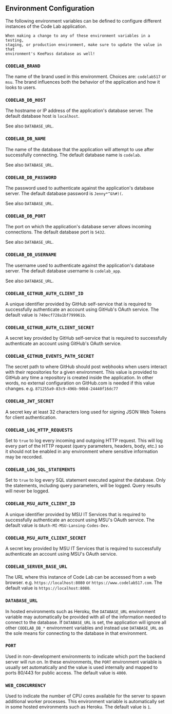 ## Environment Configuration

The following environment variables can be defined to configure different
instances of the Code Lab application.

~~~
When making a change to any of these environment variables in a testing,
staging, or production environment, make sure to update the value in that
environment's KeePass database as well!
~~~

### `CODELAB_BRAND`

The name of the brand used in this environment. Choices are: `codelab517` or
`msu`. The brand influences both the behavior of the application and how it
looks to users.

### `CODELAB_DB_HOST`

The hostname or IP address of the application's database server. The default
database host is `localhost`.

See also `DATABASE_URL`.

### `CODELAB_DB_NAME`

The name of the database that the application will attempt to use after
successfully connecting. The default database name is `codelab`.

See also `DATABASE_URL`.

### `CODELAB_DB_PASSWORD`

The password used to authenticate against the application's database server.
The default database password is `Jenny*^&%#)(`.

See also `DATABASE_URL`.

### `CODELAB_DB_PORT`

The port on which the application's database server allows incoming connections.
The default database port is `5432`.

See also `DATABASE_URL`.

### `CODELAB_DB_USERNAME`

The username used to authenticate against the application's database server.
The default database username is `codelab_app`.

See also `DATABASE_URL`.

### `CODELAB_GITHUB_AUTH_CLIENT_ID`

A unique identifier provided by GitHub self-service that is required to
successfully authenticate an account using GitHub's OAuth service. The default
value is `740ecf728a1bf799961b`.

### `CODELAB_GITHUB_AUTH_CLIENT_SECRET`

A secret key provided by GitHub self-service that is required to successfully
authenticate an account using GitHub's OAuth service.

### `CODELAB_GITHUB_EVENTS_PATH_SECRET`

The secret path to where GitHub should post webhooks when users interact with
their repositories for a given environment. This value is provided to GitHub
any time a repository is created inside the application. In other words, no
external configuration on GitHub.com is needed if this value changes.
e.g. `871255a9-83c9-496b-90b8-24440f16dc77`

### `CODELAB_JWT_SECRET`

A secret key at least 32 characters long used for signing JSON Web Tokens
for client authentication.

### `CODELAB_LOG_HTTP_REQUESTS`

Set to `true` to log every incoming and outgoing HTTP request. This will log
every part of the HTTP request (query parameters, headers, body, etc.) so it
should not be enabled in any environment where sensitive information may be
recorded.

### `CODELAB_LOG_SQL_STATEMENTS`

Set to `true` to log every SQL statement executed against the database. Only
the statements, including query parameters, will be logged. Query results will
never be logged.

### `CODELAB_MSU_AUTH_CLIENT_ID`

A unique identifier provided by MSU IT Services that is required to
successfully authenticate an account using MSU's OAuth service. The default
value is `OAuth-MI-MSU-Lansing-Codes-Dev`.

### `CODELAB_MSU_AUTH_CLIENT_SECRET`

A secret key provided by MSU IT Services that is required to successfully
authenticate an account using MSU's OAuth service.

### `CODELAB_SERVER_BASE_URL`

The URL where this instance of Code Lab can be accessed from a web browser.
e.g. `https://localhost:8080` or `https://www.codelab517.com`. The default value
is `https://localhost:8080`.

### `DATABASE_URL`

In hosted environments such as Heroku, the `DATABASE_URL` environment variable
may automatically be provided with all of the information needed to connect to
the database. If `DATABASE_URL` is set, the application will ignore all other
`CODELAB_DB_*` environment variables and instead use `DATABASE_URL` as the sole
means for connecting to the database in that environment.

### `PORT`

Used in non-development environments to indicate which port the backend server
will run on. In these environments, the `PORT` environment variable is usually
set automatically and the value is used internally and mapped to ports 80/443
for public access. The default value is `4000`.

### `WEB_CONCURRENCY`

Used to indicate the number of CPU cores available for the server to spawn
additional worker processes. This environment variable is automatically set
in some hosted environments such as Heroku. The default value is `1`.
